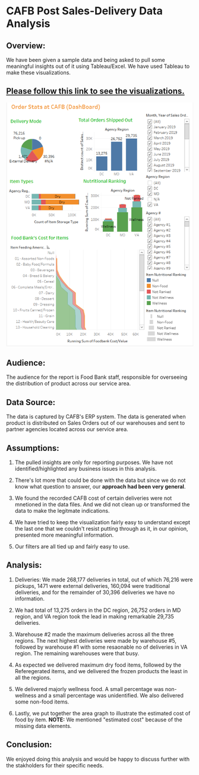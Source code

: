 # CAFB Post Sales-Delivery Data Analysis

## Overview:
We have been given a sample data and being asked to pull some meaningful insights out of it using Tableau/Excel. We have used Tableau to make these visualizations.

## [Please follow this link to see the visualizations.](https://public.tableau.com/app/profile/neeraj.jain3522/viz/CAFB/OrderStatsatCAFB?publish=yes)

![](https://github.com/neerajain9/CAFB/blob/Data-Science/dashboard.png?raw=true)



## Audience:
The audience for the report is Food Bank staff, responsible for overseeing the distribution of product across our service area.

## Data Source:
The data is captured by CAFB's ERP system. The data is generated when product is distributed on Sales Orders out of our warehouses and sent to partner agencies located across our service area.

## Assumptions:
1. The pulled insights are only for reporting purposes. We have not identified/highlighted any business issues in this analysis.

1. There's lot more that could be done with the data but since we do not know what question to answer, our **approach had been very general**.

1. We found the recorded CAFB cost of certain deliveries were not mnetioned in the data files. And we did not clean up or transformed the data to make the legitmate indications.

1. We have tried to keep the visualization fairly easy to understand except the last one that we couldn't resist putting through as it, in our opinion, presented more meaningful information.

1. Our filters are all tied up and fairly easy to use.

## Analysis:
1. Deliveries: We made 268,177 deliveries in total, out of which 76,216 were pickups, 1471 were external deliveries, 160,094 were traditional deliveries, and for the remainder of 30,396 deliveries we have no information.

1. We had total of 13,275 orders in the DC region, 26,752 orders in MD region, and VA region took the lead in making remarkable 29,735 deliveries.

1. Warehouse #2 made the maximum deliveries across all the three regions. The next highest deliveries were made by warehouse #5, followed by warehouse #1 with some resaonable no of deliveries in VA region. The remaining warehouses were that busy.

1. As expected we delivered maximum dry food items, followed by the Referegerated items, and we delivered the frozen products the least in all the regions.

1. We delivered majorly wellness food. A small percentage was non-wellness and a small percentage was unidentified. We also delivered some non-food items.

1. Lastly, we put together the area graph to illustrate the estimated cost of food by item. **NOTE:** We mentioned "estimated cost" because of the missing data elements.

## Conclusion:
We enjoyed doing this analysis and would be happy to discuss further with the stakholders for their specific needs.
